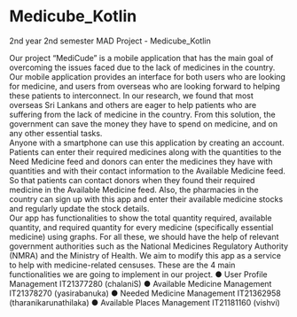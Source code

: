 # Medicube_Kotlin
2nd year 2nd semester MAD Project - Medicube_Kotlin

Our project “MediCude” is a mobile application that has the main goal of overcoming the issues faced due to the lack of medicines in the country. Our mobile application provides an interface for both users who are looking for medicine, and users from overseas who are looking forward to helping these patients to interconnect. In our research, we found that most overseas Sri Lankans and others are eager to help patients who are suffering from the lack of medicine in the country.  From this solution, the government can save the money they have to spend on medicine, and on any other essential tasks. <br/>
Anyone with a smartphone can use this application by creating an account. Patients can enter their required medicines along with the quantities to the Need Medicine feed and donors can enter the medicines they have with quantities and with their contact information to the Available Medicine feed. So that patients can contact donors when they found their required medicine in the Available Medicine feed. Also, the pharmacies in the country can sign up with this app and enter their available medicine stocks and regularly update the stock details.<br/>
Our app has functionalities to show the total quantity required, available quantity, and required quantity for every medicine (specifically essential medicine) using graphs. For all these, we should have the help of relevant government authorities such as the National Medicines Regulatory Authority (NMRA) and the Ministry of Health. We aim to modify this app as a service to help with medicine-related censuses.
These are the 4 main functionalities we are going to implement in our project.
●	User Profile Management          IT21377280 (chalaniS)
●	Available Medicine Management    IT21378270 (yasirabanuka)
●	Needed Medicine Management       IT21362958 (tharanikarunathilaka)
●	Available Places Management      IT21181160 (vishvi)


